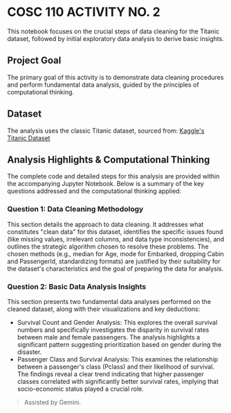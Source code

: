 # COSC 110 ACTIVITY NO. 2
This notebook focuses on the crucial steps of data cleaning for the Titanic dataset, followed by initial exploratory data analysis to derive basic insights.

## Project Goal
 The primary goal of this activity is to demonstrate data cleaning procedures and perform fundamental data analysis, guided by the principles of computational thinking.
 
## Dataset
The analysis uses the classic Titanic dataset, sourced from: [Kaggle's Titanic Dataset](https://www.kaggle.com/competitions/titanic/data)

## Analysis Highlights & Computational Thinking
The complete code and detailed steps for this analysis are provided within the accompanying Jupyter Notebook. Below is a summary of the key questions addressed and the computational thinking applied:

### Question 1: Data Cleaning Methodology
This section details the approach to data cleaning. It addresses what constitutes "clean data" for this dataset, identifies the specific issues found (like missing values, irrelevant columns, and data type inconsistencies), and outlines the strategic algorithm chosen to resolve these problems. The chosen methods (e.g., median for Age, mode for Embarked, dropping Cabin and PassengerId, standardizing formats) are justified by their suitability for the dataset's characteristics and the goal of preparing the data for analysis.

### Question 2: Basic Data Analysis Insights
This section presents two fundamental data analyses performed on the cleaned dataset, along with their visualizations and key deductions:
- Survival Count and Gender Analysis: This explores the overall survival numbers and specifically investigates the disparity in survival rates between male and female passengers. The analysis highlights a significant pattern suggesting prioritization based on gender during the disaster.
- Passenger Class and Survival Analysis: This examines the relationship between a passenger's class (Pclass) and their likelihood of survival. The findings reveal a clear trend indicating that higher passenger classes correlated with significantly better survival rates, implying that socio-economic status played a crucial role.

> Assisted by Gemini.
